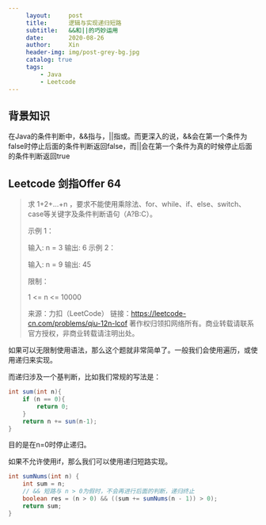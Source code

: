 ```yaml
---
     layout:     post   				    
     title:      逻辑与实现递归短路
     subtitle:   &&和||的巧妙运用
     date:       2020-08-26
     author:     Xin 						
     header-img: img/post-grey-bg.jpg 	
     catalog: true 						
     tags:								
         - Java
         - Leetcode
---
```


## 背景知识

在Java的条件判断中，&&指与，||指或。而更深入的说，&&会在第一个条件为false时停止后面的条件判断返回false，而||会在第一个条件为真的时候停止后面的条件判断返回true

## Leetcode 剑指Offer 64

> 求 1+2+...+n ，要求不能使用乘除法、for、while、if、else、switch、case等关键字及条件判断语句（A?B:C）。
>
>  
>
> 示例 1：
>
> 输入: n = 3
> 输出: 6
> 示例 2：
>
> 输入: n = 9
> 输出: 45
>
>
> 限制：
>
> 1 <= n <= 10000
>
> 来源：力扣（LeetCode）
> 链接：https://leetcode-cn.com/problems/qiu-12n-lcof
> 著作权归领扣网络所有。商业转载请联系官方授权，非商业转载请注明出处。



如果可以无限制使用语法，那么这个题就非常简单了。一般我们会使用遍历，或使用递归来实现。

而递归涉及一个基判断，比如我们常规的写法是：

```java
int sum(int n){
    if (n == 0){
        return 0;
    }
    return n += sun(n-1);
}
```

目的是在n=0时停止递归。

如果不允许使用if，那么我们可以使用递归短路实现。

```java
int sumNums(int n) {
    int sum = n;
    // && 短路与 n > 0为假时，不会再进行后面的判断，递归终止
    boolean res = (n > 0) && ((sum += sumNums(n - 1)) > 0);
    return sum;
}

```

